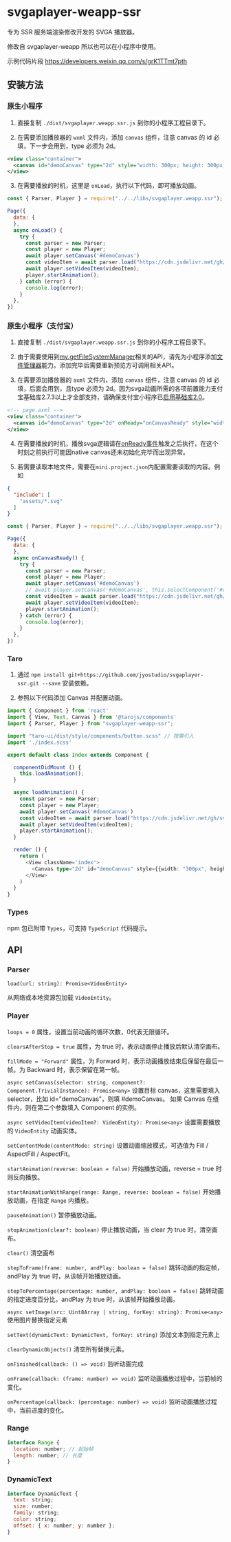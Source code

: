 # svgaplayer-weapp-ssr

专为 SSR 服务端渲染修改开发的 SVGA 播放器。

修改自 svgaplayer-weapp 所以也可以在小程序中使用。

示例代码片段 https://developers.weixin.qq.com/s/grK1TTmt7pth

## 安装方法

### 原生小程序

1. 直接复制 `./dist/svgaplayer.weapp.ssr.js` 到你的小程序工程目录下。

2. 在需要添加播放器的 `wxml` 文件内，添加 `canvas` 组件，注意 canvas 的 id 必填，下一步会用到，type 必须为 2d。

```xml
<view class="container">
  <canvas id="demoCanvas" type="2d" style="width: 300px; height: 300px; background-color: black"></canvas>
</view>
```

3. 在需要播放的时机，这里是 `onLoad`，执行以下代码，即可播放动画。

```js
const { Parser, Player } = require("../../libs/svgaplayer.weapp.ssr"); // 此处替换为 svgaplayer.ssr.js 放置位置

Page({
  data: {
  },
  async onLoad() {
    try {
      const parser = new Parser;
      const player = new Player;
      await player.setCanvas('#demoCanvas')
      const videoItem = await parser.load("https://cdn.jsdelivr.net/gh/svga/SVGA-Samples@master/angel.svga");
      await player.setVideoItem(videoItem);
      player.startAnimation();
    } catch (error) {
      console.log(error);
    }
  },
})
```

### 原生小程序（支付宝）
1. 直接复制 `./dist/svgaplayer.weapp.ssr.js` 到你的小程序工程目录下。

2. 由于需要使用到[my.getFileSystemManager](https://opendocs.alipay.com/mini/api/0226oc)相关的API，请先为小程序添加[文件管理器](https://opendocs.alipay.com/mini/introduce/022rw2#%E6%B7%BB%E5%8A%A0%E8%83%BD%E5%8A%9B)能力。添加完毕后需要重新预览方可调用相关API。

3. 在需要添加播放器的 `axml` 文件内，添加 `canvas` 组件，注意 canvas 的 id 必填，后面会用到，且type 必须为 2d。因为svga动画所需的各项前置能力支付宝基础库2.7.3以上才全部支持，请确保支付宝小程序已[启用基础库2.0](https://opendocs.alipay.com/mini/framework/lib-upgrade-v2)。

```xml
<!-- page.axml -->
<view class="container">
  <canvas id="demoCanvas" type="2d" onReady="onCanvasReady" style="width: 300px; height: 300px; background-color: black"></canvas>
</view>
```

4. 在需要播放的时机，播放svga逻辑请在[onReady事件](https://opendocs.alipay.com/mini/component/canvas)触发之后执行，在这个时刻之前执行可能因native canvas还未初始化完毕而出现异常。

5. 若需要读取本地文件，需要在`mini.project.json`内配置需要读取的内容。例如
```json
{
  "include": [
    "assets/*.svg"
  ]
}
```

```js
const { Parser, Player } = require("../../libs/svgaplayer.weapp.ssr"); // 此处替换为 svgaplayer.weapp.js 放置位置

Page({
  data: {
  },
  async onCanvasReady() {
    try {
      const parser = new Parser;
      const player = new Player;
      await player.setCanvas('#demoCanvas')
      // await player.setCanvas('#demoCanvas', this.selectComponent('#component_id'))
      const videoItem = await parser.load("https://cdn.jsdelivr.net/gh/svga/SVGA-Samples@master/angel.svga");
      await player.setVideoItem(videoItem);
      player.startAnimation();
    } catch (error) {
      console.log(error);
    }
  },
})
```

### Taro

1. 通过 `npm install git+https://github.com/jyostudio/svgaplayer-ssr.git --save` 安装依赖。

2. 参照以下代码添加 Canvas 并配置动画。

```typescript
import { Component } from 'react'
import { View, Text, Canvas } from '@tarojs/components'
import { Parser, Player } from "svgaplayer-weapp-ssr";

import "taro-ui/dist/style/components/button.scss" // 按需引入
import './index.scss'

export default class Index extends Component {

  componentDidMount () {
    this.loadAnimation();
  }

  async loadAnimation() {
    const parser = new Parser;
    const player = new Player;
    await player.setCanvas('#demoCanvas')
    const videoItem = await parser.load("https://cdn.jsdelivr.net/gh/svga/SVGA-Samples@master/angel.svga");
    await player.setVideoItem(videoItem);
    player.startAnimation();
  }

  render () {
    return (
      <View className='index'>
        <Canvas type="2d" id="demoCanvas" style={{width: "300px", height: "300px", backgroundColor: "black"}} />
      </View>
    )
  }
}
```

### Types

npm 包已附带 `Types`，可支持 `TypeScript` 代码提示。

## API

### Parser

`load(url: string): Promise<VideoEntity>`

从网络或本地资源包加载 `VideoEntity`。

### Player

`loops = 0`
属性，设置当前动画的循环次数，0代表无限循环。

`clearsAfterStop = true`
属性，为 true 时，表示动画停止播放后默认清空画布。

`fillMode = "Forward"`
属性，为 Forward 时，表示动画播放结束后保留在最后一帧。为 Backward 时，表示保留在第一帧。

`async setCanvas(selector: string, component?: Component.TrivialInstance): Promise<any>`
设置目标 canvas，这里需要填入 selector，比如 id="demoCanvas"，则填 #demoCanvas。
如果 Canvas 在组件内，则在第二个参数填入 Component 的实例。

`async setVideoItem(videoItem?: VideoEntity): Promise<any>`
设置需要播放的 `VideoEntity` 动画实体。

`setContentMode(contentMode: string)`
设置动画缩放模式，可选值为 Fill / AspectFill / AspectFit。

`startAnimation(reverse: boolean = false)`
开始播放动画，reverse = true 时则反向播放。

`startAnimationWithRange(range: Range, reverse: boolean = false)`
开始播放动画，在指定 `Range` 内播放。

`pauseAnimation()`
暂停播放动画。

`stopAnimation(clear?: boolean)`
停止播放动画，当 clear 为 true 时，清空画布。

`clear()`
清空画布

`stepToFrame(frame: number, andPlay: boolean = false)`
跳转动画的指定帧，andPlay 为 true 时，从该帧开始播放动画。

`stepToPercentage(percentage: number, andPlay: boolean = false)`
跳转动画的指定进度百分比，andPlay 为 true 时，从该帧开始播放动画。

`async setImage(src: Uint8Array | string, forKey: string): Promise<any>`
使用图片替换指定元素

`setText(dynamicText: DynamicText, forKey: string)`
添加文本到指定元素上

`clearDynamicObjects()`
清空所有替换元素。

`onFinished(callback: () => void)`
监听动画完成

`onFrame(callback: (frame: number) => void)`
监听动画播放过程中，当前帧的变化。

`onPercentage(callback: (percentage: number) => void)`
监听动画播放过程中，当前进度的变化。

### Range

```js
interface Range {
  location: number; // 起始帧
  length: number; // 长度
}
```

### DynamicText

```js
interface DynamicText {
  text: string;
  size: number;
  family: string;
  color: string;
  offset: { x: number; y: number };
}
```